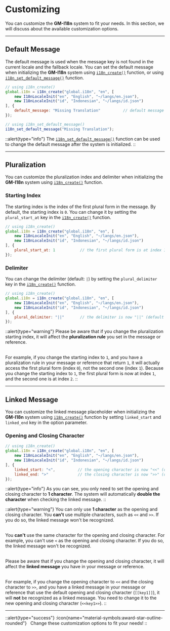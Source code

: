 # Customizing

You can customize the **GM-I18n** system to fit your needs. In this section, we will discuss about the available customization options.

---

## Default Message

The default message is used when the message key is not found in the current locale and the fallback locale. You can set the default message when initializing the **GM-I18n** system using [`i18n_create()`](/v0/api-reference/functions/i18n-create) function, or using [`i18n_set_default_message()`](/v0/api-reference/functions/i18n-set-default-message) function.


```js [Create Event]
// using i18n_create()
global.i18n = i18n_create("global.i18n", "en", [
    new I18nLocaleInit("en", "English", "~/langs/en.json"),
    new I18nLocaleInit("id", "Indonesian", "~/langs/id.json")
], {
    default_message: "Missing Translation"          // default message for message fallback (default = empty string)
});

// using i18n_set_default_message()
i18n_set_default_message("Missing Translation");
```

::alert{type="info"}
The [`i18n_set_default_message()`](/v0/api-reference/functions/i18n-set-default-message) function can be used to change the default message after the system is initialized.
::

---

## Pluralization

You can customize the pluralization index and delimiter when initializing the **GM-I18n** system using [`i18n_create()`](/v0/api-reference/functions/i18n-create) function.

### Starting Index

The starting index is the index of the first plural form in the message. By default, the starting index is `0`. You can change it by setting the `plural_start_at` key in the [`i18n_create()`](/v0/api-reference/functions/i18n-create) function.

```js [Create Event]
// using i18n_create()
global.i18n = i18n_create("global.i18n", "en", [
    new I18nLocaleInit("en", "English", "~/langs/en.json"),
    new I18nLocaleInit("id", "Indonesian", "~/langs/id.json")
], {
    plural_start_at: 1           // the first plural form is at index 1 (default = 0)
});
```

### Delimiter

You can change the delimiter (default: `|`) by setting the `plural_delimiter` key in the [`i18n_create()`](/v0/api-reference/functions/i18n-create) function.

```js [Create Event]
// using i18n_create()
global.i18n = i18n_create("global.i18n", "en", [
    new I18nLocaleInit("en", "English", "~/langs/en.json"),
    new I18nLocaleInit("id", "Indonesian", "~/langs/id.json")
], {
    plural_delimiter: "||"       // the delimiter is now "||" (default = "|")
});
```

::alert{type="warning"}
Please be aware that if you change the pluralization starting index, it will affect the **pluralization rule** you set in the message or reference. <br> <br>

For example, if you change the starting index to `1`, and you have a pluralization rule in your message or reference that return `1`, it will actually access the first plural form (index `0`), not the second one (index `1`). Because you change the starting index to `1`, the first plural form is now at index `1`, and the second one is at index `2`.
::

---

## Linked Message

You can customize the linked message placeholder when initializing the **GM-I18n** system using [`i18n_create()`](/v0/api-reference/functions/i18n-create) function by setting `linked_start` and `linked_end` key in the option parameter.

### Opening and Closing Character

```js [Create Event]
// using i18n_create()
global.i18n = i18n_create("global.i18n", "en", [
    new I18nLocaleInit("en", "English", "~/langs/en.json"),
    new I18nLocaleInit("id", "Indonesian", "~/langs/id.json")
], {
    linked_start: "<",          // the opening character is now "<<" (default = "[")
    linked_end: ">"             // the closing character is now ">>" (default = "]")
});
```

::alert{type="info"}
As you can see, you only need to set the opening and closing character to **1 character**. The system will automatically **double the character** when checking the linked message.
::

::alert{type="warning"}
You can only use **1 character** as the opening and closing character. You **can't** use multiple characters, such as `<<` and `>>`. If you do so, the linked message won't be recognized. <br> <br>

You **can't** use the same character for the opening and closing character. For example, you can't use `<` as the opening and closing character. If you do so, the linked message won't be recognized. <br> <br>

Please be aware that if you change the opening and closing character, it will affect the **linked message** you have in your message or reference. <br> <br>

For example, if you change the opening character to `<<` and the closing character to `>>`, and you have a linked message in your message or reference that use the default opening and closing character (`[[key1]]`), it will **not** be recognized as a linked message. You need to change it to the new opening and closing character (`<<key1>>`).
::

---

::alert{type="success"}
:icon{name="material-symbols:award-star-outline-rounded"} &nbsp; Change these customization options to fit your needs!
::
